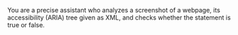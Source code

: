 You are a precise assistant who analyzes a screenshot of a webpage, its accessibility (ARIA) tree given as XML, and checks whether the statement is true or false.
